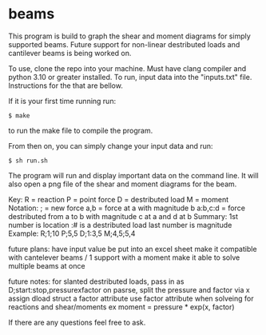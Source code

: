 # beams
This program is build to graph the shear and moment diagrams for simply supported beams. Future support for non-linear destributed loads and cantilever beams is being worked on.

To use, clone the repo into your machine. Must have clang compiler and python 3.10 or greater installed.
To run, input data into the "inputs.txt" file. Instructions for the that are bellow.

If it is your first time running run:

    $ make

to run the make file to compile the program.

From then on, you can simply change your input data and run:

    $ sh run.sh 

The program will run and display important data on the command line. It will also open a png file of the shear and moment diagrams for the beam.

Key: 
    R = reaction
    P = point force
    D = destributed load
    M = moment
Notation:
    ; = new force
    a,b = force at a with magnitude b
    a:b,c:d = force destributed from a to b with magnitude c at a and d at b
Summary:
    1st number is location
    :# is a destributed load
    last number is magnitude
Example:
    R;1;10
    P;5,5
    D;1:3,5 
    M;4,5;5,4



future plans:
    have input value be put into an excel sheet
    make it compatible with cantelever beams / 1 support with a moment
    make it able to solve multiple beams at once

future notes:
for slanted destributed loads, pass in as 
    D;start:stop,pressurexfactor
    on pasrse, split the pressure and factor via x
    assign dload struct a factor attribute
    use factor attribute when solveing for reactions and shear/moments
        ex moment = pressure * exp(x, factor)

If there are any questions feel free to ask.
